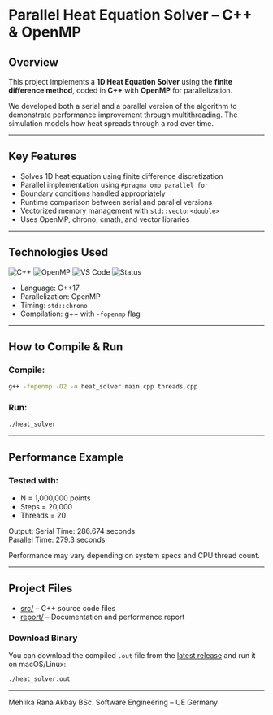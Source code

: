 # Parallel Heat Equation Solver – C++ & OpenMP


## Overview

This project implements a **1D Heat Equation Solver** using the **finite difference method**, coded in **C++** with **OpenMP** for parallelization.

We developed both a serial and a parallel version of the algorithm to demonstrate performance improvement through multithreading. The simulation models how heat spreads through a rod over time.

---

## Key Features

- Solves 1D heat equation using finite difference discretization  
- Parallel implementation using `#pragma omp parallel for`  
- Boundary conditions handled appropriately  
- Runtime comparison between serial and parallel versions  
- Vectorized memory management with `std::vector<double>`  
- Uses OpenMP, chrono, cmath, and vector libraries

---

## Technologies Used

![C++](https://img.shields.io/badge/C++-00599C?style=flat&logo=c%2B%2B&logoColor=white)
![OpenMP](https://img.shields.io/badge/OpenMP-Parallel-yellow)
![VS Code](https://img.shields.io/badge/IDE-VSCode-blue)
![Status](https://img.shields.io/badge/Status-Completed-brightgreen)

- Language: C++17  
- Parallelization: OpenMP  
- Timing: `std::chrono`  
- Compilation: g++ with `-fopenmp` flag

---

## How to Compile & Run

### Compile:
```bash
g++ -fopenmp -O2 -o heat_solver main.cpp threads.cpp
```
### Run:
```bash
./heat_solver
```

---

## Performance Example
### Tested with:
- N = 1,000,000 points  
- Steps = 20,000  
- Threads = 20

Output:
Serial Time:   286.674 seconds  
Parallel Time: 279.3 seconds

Performance may vary depending on system specs and CPU thread count.

---

## Project Files

- [src/](./src/) – C++ source code files  
- [report/](./report/) – Documentation and performance report  


### Download Binary

You can download the compiled `.out` file from the [latest release]([https://github.com/mehlikaakbay/REPO-ADI/releases/latest](https://github.com/mehlikaakbay/heat-equation-solver/releases/latest)) and run it on macOS/Linux:

```bash
./heat_solver.out
```
---

Mehlika Rana Akbay
BSc. Software Engineering – UE Germany
